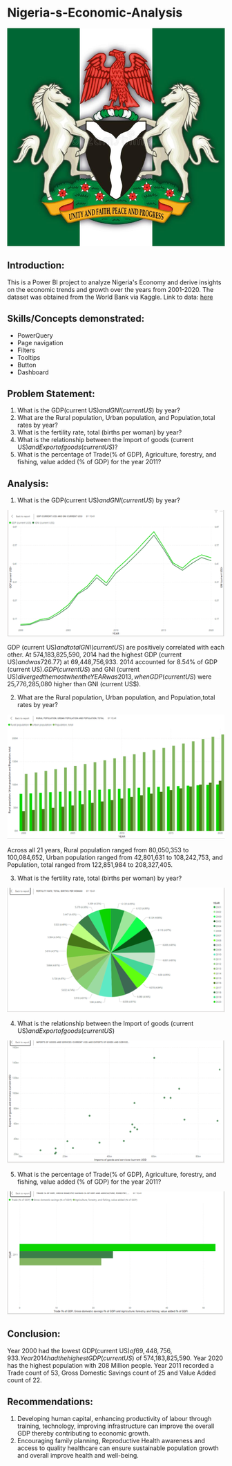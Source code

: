# Nigeria-s-Economic-Analysis

![](nigeria-federal-republic-coat-arms-flag.jpg)

## Introduction:
This is a Power BI project to analyze Nigeria's Economy and derive insights on the economic trends and growth over the years from 2001-2020. The dataset was obtained from the World Bank via Kaggle.
Link to data: [here](data.worldbank.org/country/Ng)

## Skills/Concepts demonstrated: 
- PowerQuery
- Page navigation 
- Filters
- Tooltips
- Button
- Dashboard

## Problem Statement:
1. What is the GDP(current US$) and GNI(current US$) by year?
2. What are the Rural population, Urban population, and Population,total rates by year?
3. What is the fertility rate, total (births per woman) by year?
4. What is the relationship between the Import of goods (current US$) and Export of goods (current US$)?
5. What is the percentage of Trade(% of GDP), Agriculture, forestry, and fishing, value added (% of GDP) for the year 2011?

## Analysis:
1. What is the GDP(current US$) and GNI(current US$) by year?

![](GDP_&_GNI.png)

GDP (current US$) and total  GNI (current US$) are positively correlated with each other. At 574,183,825,590, 2014 had the highest GDP (current US$) and was 726.77% higher than 2000, which had the lowest GDP (current US$) at 69,448,756,933. 2014 accounted for 8.54% of GDP (current US$).
GDP (current US$) and GNI (current US$) diverged the most when the YEAR was 2013, when GDP (current US$) were 25,776,285,080 higher than GNI (current US$).

2. What are the Rural population, Urban population, and Population,total rates by year?

![](populations.png)

Across all 21 years, Rural population ranged from 80,050,353 to 100,084,652, Urban population ranged from 42,801,631 to 108,242,753, and Population, total ranged from 122,851,984 to 208,327,405.

3. What is the fertility rate, total (births per woman) by year?

![](Fertility_rate.png)

4. What is the relationship between the Import of goods (current US$) and Export of goods (current US$)

![](Import_Export.png)

5. What is the percentage of Trade(% of GDP), Agriculture, forestry, and fishing, value added (% of GDP) for the year 2011?

![](Trade_%value.png)

## Conclusion:
Year 2000 had the lowest GDP(current US$) of 69,448,756,933.
Year 2014 had the highest GDP(current US$) of 574,183,825,590.
Year 2020 has the highest population with 208 Million people. 
Year 2011 recorded a Trade count of 53, Gross Domestic Savings count of 25 and Value Added count of 22.

## Recommendations:
1. Developing human capital, enhancing productivity of labour through training, technology, improving infrastructure can improve the overall GDP thereby contributing to economic growth.
2. Encouraging family planning, Reproductive Health awareness and access to quality healthcare can ensure sustainable population growth and overall improve health and well-being.
